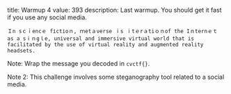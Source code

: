 title: Warmup 4
value: 393
description: Last warmup. You should get it fast if you use any social media.

`Ｉn sｃｉencｅ fіctіοｎ, ｍetａνerse ｉs ｉtｅrａtiｏｎоf the Iｎternｅｔ as a sⅰｎgｌe, universal and immersive virtual world that is facilitated by the use of virtual reality and augmented reality headsets.`

Note: Wrap the message you decoded in `cvctf{}`.

Note 2: This challenge involves some steganography tool related to a social media.
